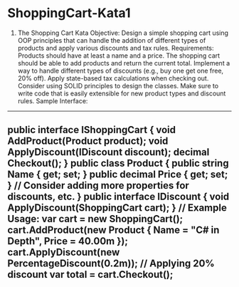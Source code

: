 # ShoppingCart-Kata1

1. The Shopping Cart Kata
Objective:
Design a simple shopping cart using OOP principles that can handle the addition of different types of products and apply various discounts and tax rules.
Requirements:
Products should have at least a name and a price.
The shopping cart should be able to add products and return the current total.
Implement a way to handle different types of discounts (e.g., buy one get one free, 20% off).
Apply state-based tax calculations when checking out.
Consider using SOLID principles to design the classes.
Make sure to write code that is easily extensible for new product types and discount rules.
Sample Interface:
-------------------------------------------
public interface IShoppingCart
{
void AddProduct(Product product);
void ApplyDiscount(IDiscount discount);
decimal Checkout();
}
public class Product
{
public string Name { get; set; }
public decimal Price { get; set; }
// Consider adding more properties for discounts, etc.
}
public interface IDiscount
{
void ApplyDiscount(ShoppingCart cart);
}
// Example Usage:
var cart = new ShoppingCart();
cart.AddProduct(new Product { Name = "C# in Depth", Price = 40.00m });
cart.ApplyDiscount(new PercentageDiscount(0.2m)); // Applying 20% discount
var total = cart.Checkout();
-------------------------------------------------
